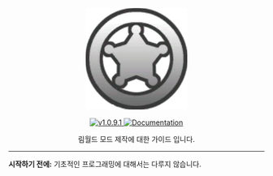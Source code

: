 <p align="center">
    <img src="https://github.com/jhjjgu0115/RimWorldModGuide/blob/master/Image/6ThgOitr_200x200.jpg?raw=true" />
</p>

<p align="center">
  <a href="https://github.com/jecrell/JecsTools/releases/">
    <img src="https://img.shields.io/badge/release-1.0.9-4BC51D.svg?style=flat" alt="v1.0.9.1" />
  </a>
  <a href="https://github.com/jhjjgu0115/RimWorldModGuide/wiki">
    <img src="https://img.shields.io/badge/documentation-Wiki-4BC51D.svg?style=flat" alt="Documentation" />
  </a>
</p>

<p align="center">
림월드 모드 제작에 대한 가이드 입니다.
</p>

<hr>

**시작하기 전에:** 기초적인 프로그래밍에 대해서는 다루지 않습니다.
